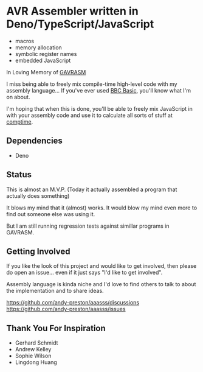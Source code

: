 # AVR Assembler written in Deno/TypeScript/JavaScript

* macros
* memory allocation
* symbolic register names
* embedded JavaScript

In Loving Memory of
[GAVRASM](https://web.archive.org/web/20230918215305/http://www.avr-asm-tutorial.net/)

I miss being able to freely mix compile-time high-level code with my assembly
language... If you've ever used
[BBC Basic](http://www.riscos.com/support/developers/armlang/chap04.htm),
you'll know what I'm on about.

I'm hoping that when this is done, you'll be able to freely mix JavaScript in
with your assembly code and use it to calculate all sorts of stuff at
[comptime](https://ziglang.org/documentation/master/#comptime).

## Dependencies

* Deno

## Status

This is almost an M.V.P.
(Today it actually assembled a program that actually does something)

It blows my mind that it (almost) works.
It would blow my mind even more to find out someone else was using it.

But I am still running regression tests against simillar programs in GAVRASM.

## Getting Involved

If you like the look of this project and would like to get involved, then
please do open an issue... even if it just says "I'd like to get involved".

Assembly language is kinda niche and I'd love to find others to talk to about
the implementation and to share ideas.

<https://github.com/andy-preston/aaasss/discussions>
<https://github.com/andy-preston/aaasss/issues>

## Thank You For Inspiration

* Gerhard Schmidt
* Andrew Kelley
* Sophie Wilson
* Lingdong Huang
